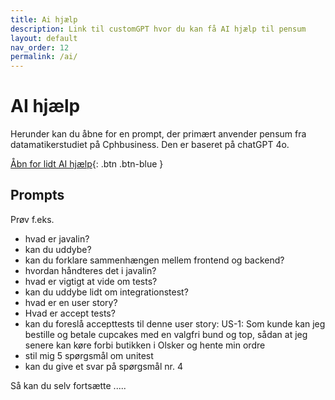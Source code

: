```yaml
---
title: Ai hjælp
description: Link til customGPT hvor du kan få AI hjælp til pensum
layout: default
nav_order: 12
permalink: /ai/
---
```


# AI hjælp

Herunder kan du åbne for en prompt, der primært anvender pensum fra datamatikerstudiet på Cphbusiness. Den er baseret på chatGPT 4o.

[Åbn for lidt AI hjælp](https://app.customgpt.ai/projects/33053/ask-me-anything?embed=1&shareable_slug=d9d5671cb9f0c994caf22ac4506cdd93){: .btn .btn-blue }

## Prompts

Prøv f.eks.

- hvad er javalin?
- kan du uddybe?
- kan du forklare sammenhængen mellem frontend og backend?
- hvordan håndteres det i javalin?
- hvad er vigtigt at vide om tests?
- kan du uddybe lidt om integrationstest?
- hvad er en user story?
- Hvad er accept tests?
- kan du foreslå accepttests til denne user story: US-1: Som kunde kan jeg bestille og betale cupcakes med en valgfri bund og top, sådan at jeg senere kan køre forbi butikken i Olsker og hente min ordre
- stil mig 5 spørgsmål om unitest
- kan du give et svar på spørgsmål nr. 4

Så kan du selv fortsætte .....
